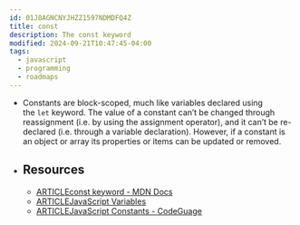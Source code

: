 ```yaml
---
id: 01J8AGNCNYJHZZ1597NDMDFQ4Z
title: const
description: The const keyword
modified: 2024-09-21T10:47:45-04:00
tags:
  - javascript
  - programming
  - roadmaps
---
```

- Constants are block-scoped, much like variables declared using the `let` keyword. The value of a constant can’t be changed through reassignment (i.e. by using the assignment operator), and it can’t be re-declared (i.e. through a variable declaration). However, if a constant is an object or array its properties or items can be updated or removed.
- ## Resources
	- [ARTICLEconst keyword - MDN Docs](https://developer.mozilla.org/en-US/docs/Web/JavaScript/Reference/Statements/const)
	- [ARTICLEJavaScript Variables](https://javascript.info/variables)
	- [ARTICLEJavaScript Constants - CodeGuage](https://www.codeguage.com/courses/js/constants)